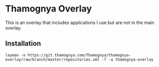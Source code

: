 # Thamognya Overlay

This is an overlay that includes applications I use but are not in the main overlay.

## Installation

`layman -o https://git.thamognya.com/Thamognya/thamognya-overlay/raw/branch/master/repositories.xml -f -a thamognya-overlay`
